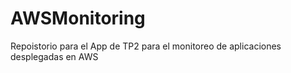 # AWSMonitoring
Repoistorio para el App de TP2 para el monitoreo de aplicaciones desplegadas en AWS
